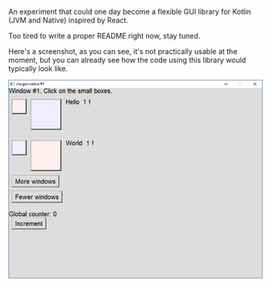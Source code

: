 An experiment that could one day become a flexible GUI library for Kotlin (JVM and Native) inspired by React.

Too tired to write a proper README right now, stay tuned.

Here's a screenshot, as you can see, it's not practically usable at the moment, but you can already
see how the code using this library would typically look like.

![screenshot](screenshot.png)
